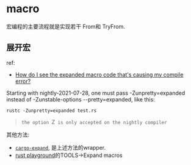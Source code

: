 # macro
宏编程的主要流程就是实现若干 From和 TryFrom.

## 展开宏
ref:
- [How do I see the expanded macro code that's causing my compile error?](https://stackoverflow.com/questions/28580386/how-do-i-see-the-expanded-macro-code-thats-causing-my-compile-error)

Starting with nightly-2021-07-28, one must pass -Zunpretty=expanded instead of -Zunstable-options --pretty=expanded, like this:

`rustc -Zunpretty=expanded test.rs`

> `the option `Z` is only accepted on the nightly compiler`


其他方法:
- [`cargo-expand`](https://github.com/dtolnay/cargo-expand), 是上述方法的wrapper.
- [rust playground](https://play.rust-lang.org/)的TOOLS->Expand macros